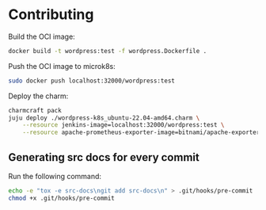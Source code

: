 # Contributing

Build the OCI image:

```bash
docker build -t wordpress:test -f wordpress.Dockerfile .
```

Push the OCI image to microk8s:

```bash
sudo docker push localhost:32000/wordpress:test
```

Deploy the charm:

```bash
charmcraft pack
juju deploy ./wordpress-k8s_ubuntu-22.04-amd64.charm \
    --resource jenkins-image=localhost:32000/wordpress:test \
    --resource apache-prometheus-exporter-image=bitnami/apache-exporter:0.11.0
```

## Generating src docs for every commit

Run the following command:

```bash
echo -e "tox -e src-docs\ngit add src-docs\n" > .git/hooks/pre-commit
chmod +x .git/hooks/pre-commit
```
